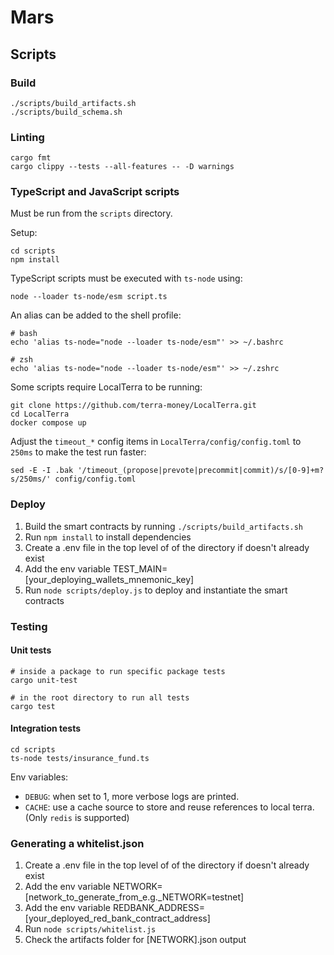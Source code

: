 # Mars
## Scripts

### Build

```
./scripts/build_artifacts.sh
./scripts/build_schema.sh
```

### Linting

```
cargo fmt
cargo clippy --tests --all-features -- -D warnings
```

### TypeScript and JavaScript scripts

Must be run from the `scripts` directory.

Setup:

```
cd scripts
npm install
```

TypeScript scripts must be executed with `ts-node` using:

```
node --loader ts-node/esm script.ts
```

An alias can be added to the shell profile:

```
# bash
echo 'alias ts-node="node --loader ts-node/esm"' >> ~/.bashrc

# zsh
echo 'alias ts-node="node --loader ts-node/esm"' >> ~/.zshrc
```

Some scripts require LocalTerra to be running:

```
git clone https://github.com/terra-money/LocalTerra.git
cd LocalTerra
docker compose up
```

Adjust the `timeout_*` config items in `LocalTerra/config/config.toml` to `250ms` to make the test run faster:

```
sed -E -I .bak '/timeout_(propose|prevote|precommit|commit)/s/[0-9]+m?s/250ms/' config/config.toml
```

### Deploy

1. Build the smart contracts by running `./scripts/build_artifacts.sh`
2. Run `npm install` to install dependencies
3. Create a .env file in the top level of of the directory if doesn't already exist
4. Add the env variable TEST_MAIN=[your_deploying_wallets_mnemonic_key]
5. Run `node scripts/deploy.js` to deploy and instantiate the smart contracts

### Testing
#### Unit tests

```
# inside a package to run specific package tests
cargo unit-test

# in the root directory to run all tests
cargo test
```

#### Integration tests

```
cd scripts
ts-node tests/insurance_fund.ts
```

Env variables:
- `DEBUG`: when set to 1, more verbose logs are printed.
- `CACHE`: use a cache source to store and reuse references to local terra. (Only `redis` is supported)

### Generating a whitelist.json

1. Create a .env file in the top level of of the directory if doesn't already exist
2. Add the env variable NETWORK=[network_to_generate_from_e.g._NETWORK=testnet]
3. Add the env variable REDBANK_ADDRESS=[your_deployed_red_bank_contract_address]
4. Run `node scripts/whitelist.js`
5. Check the artifacts folder for [NETWORK].json output
